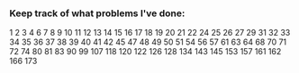 ### Keep track of what problems I've done:
1
2
3
4
6
7
8
9
10
11
12
13
14
15
16
17 
18
19
20
21
22
24
25
26
27
29
31
32
33
34
35
36
37
38
39
40
41
42
45
47
48
49
50
51
54
56
57
61
63
64
68
70
71
72
74
80
81
83
90
99
107
118
120
122
126
128
134
143
145
153
157
161
162
166
173
